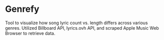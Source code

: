 # Genrefy
Tool to visualize how song lyric count vs. length differs across various genres. Utilized Billboard API, lyrics.ovh API, and scraped Apple Music Web Browser to retrieve data.
